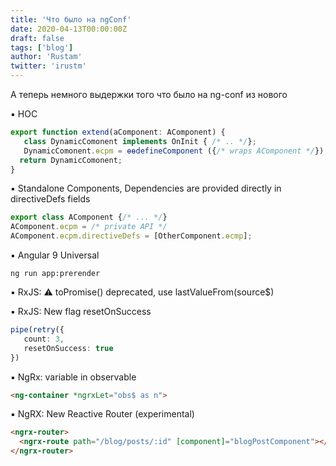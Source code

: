 ```yaml
---
title: 'Что было на ngConf'
date: 2020-04-13T00:00:00Z
draft: false
tags: ['blog']
author: 'Rustam'
twitter: 'irustm'
---
```


А теперь немного выдержки того что было на ng-conf из нового

▪️ HOC
```ts
export function extend(aComponent: AComponent) {
   class DynamicComonent implements OnInit { /* .. */};
   DynamicComonent.ɵcpm = ɵɵdefineComponent ({/* wraps AComponent */});
  return DynamicComonent;
}
```

▪️ Standalone Components, Dependencies are provided directly in directiveDefs fields

```ts
export class AComponent {/* ... */}
AComponent.ɵcpm = /* private API */
AComponent.ɵcpm.directiveDefs = [OtherComponent.ɵcmp];
```

▪️ Angular 9 Universal 

`ng run app:prerender`

▪️ RxJS: ⚠️  toPromise() deprecated, use lastValueFrom(source$)

▪️ RxJS: New flag resetOnSuccess

```ts
pipe(retry({
   count: 3,
   resetOnSuccess: true
})
```

▪️ NgRx: variable in observable

```html
<ng-container *ngrxLet="obs$ as n">
```

▪️ NgRX: New Reactive Router (experimental)

```html
<ngrx-router>
  <ngrx-route path="/blog/posts/:id" [component]="blogPostComponent"></ngrx-route>
</ngrx-router>
```